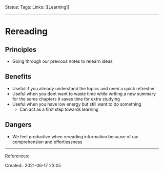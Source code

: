 Status:
Tags: 
Links: [[Learning]]
___
# Rereading
## Principles
- Going through our previous notes to relearn ideas
## Benefits
- Useful if you already understand the topics and need a quick refresher
- Useful when you dont want to waste time while writing a new summary for the same chapters it saves time for extra studying
- Useful when you have low energy but still want to do something
	- Can act as a first step towards learning
## Dangers
- We feel productive when rereading information because of our comprehension and effortlessness
___
References:

Created:: 2021-06-17 23:05